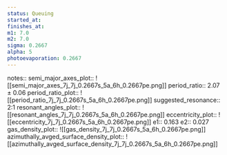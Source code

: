 ```yaml
---
status: Queuing
started_at:
finishes_at:
m1: 7.0
m2: 7.0
sigma: 0.2667
alpha: 5
photoevaporation: 0.2667
---
```


notes::
semi_major_axes_plot:: ![[semi_major_axes_7j_7j_0.2667s_5a_6h_0.2667pe.png]]
period_ratio:: 2.07 ± 0.06
period_ratio_plot:: ![[period_ratio_7j_7j_0.2667s_5a_6h_0.2667pe.png]]
suggested_resonance:: 2:1
resonant_angles_plot:: ![[resonant_angles_7j_7j_0.2667s_5a_6h_0.2667pe.png]]
eccentricity_plot:: ![[eccentricity_7j_7j_0.2667s_5a_6h_0.2667pe.png]]
e1:: 0.163
e2:: 0.027
gas_density_plot:: ![[gas_density_7j_7j_0.2667s_5a_6h_0.2667pe.png]]
azimuthally_avged_surface_density_plot:: ![[azimuthally_avged_surface_density_7j_7j_0.2667s_5a_6h_0.2667pe.png]]
